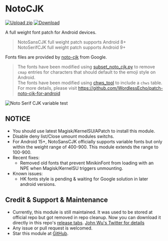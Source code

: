 # NotoCJK
[![Upload zip](https://github.com/simonsmh/notocjk/workflows/Upload%20zip/badge.svg)](https://github.com/simonsmh/notocjk/actions)
[![Download](https://img.shields.io/github/downloads/simonsmh/notocjk/total.svg)](https://github.com/simonsmh/notocjk/releases)

A full weight font patch for Android devices.
> NotoSansCJK full weight patch supports Android 8+  
> NotoSerifCJK full weight patch supports Android 9+  

Fonts files are provided by [noto-cjk](https://github.com/googlefonts/noto-cjk) from Google.
> The fonts have been modified using [subset_noto_cjk.py](https://android.googlesource.com/platform/external/noto-fonts/+/refs/heads/main/scripts/subset_noto_cjk.py) to remove `cmap` entries for characters that should default to the emoji style on Android.  
> The fonts have been modified using [chws_tool](https://github.com/googlefonts/chws_tool) to include a `chws` table.  
> For more details, please visit https://github.com/WordlessEcho/patch-noto-cjk-for-android  

![Noto Serif CJK variable test](extra/serif-variable-test.gif)

## NOTICE
* You should use latest Magisk/KernelSU/APatch to install this module.
* Disable deny list/Close umount modules switchs.
* For Android 15+, NotoSansCJK officially supports variable fonts but only within the weight range of 400-900. This module extends the range to 100-900.
* Recent fixes:
  * Removed old fonts that prevent MinikinFont from loading with an NPE when Magisk/KernelSU triggers unmounting.
* Known issues:
  * HK fonts style is pending & waiting for Google solution in later android versions.


## Credit & Support & Maintenance
* Currently, this module is still maintained. It was used to be stored at official repo but got removed in repo cleanup. Now you can download it directly in this repo's [release tabs](https://github.com/simonsmh/notocjk/releases). [John Wu's Twitter for details](https://twitter.com/topjohnwu/status/1229896206584664065)
* Any issue or pull request is welcomed.
* Star this module at [GitHub](https://github.com/simonsmh/notocjk).
